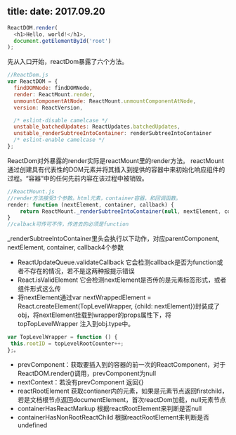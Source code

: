 title:
date: 2017.09.20
---

```js
ReactDOM.render(
  <h1>Hello, world!</h1>,
  document.getElementById('root')
);
```

先从入口开始，reactDom暴露了六个方法。
```js
//ReactDom.js
var ReactDOM = {
  findDOMNode: findDOMNode,
  render: ReactMount.render,
  unmountComponentAtNode: ReactMount.unmountComponentAtNode,
  version: ReactVersion,

  /* eslint-disable camelcase */
  unstable_batchedUpdates: ReactUpdates.batchedUpdates,
  unstable_renderSubtreeIntoContainer: renderSubtreeIntoContainer
  /* eslint-enable camelcase */
};
```
ReactDom对外暴露的render实际是reactMount里的render方法。
reactMount通过创建具有代表性的DOM元素并将其插入到提供的容器中来初始化响应组件的过程。“容器”中的任何先前内容在该过程中被销毁。
```js
//ReactMount.js
//render方法接受3个参数。html元素，container容器，和回调函数。
render: function (nextElement, container, callback) {
    return ReactMount._renderSubtreeIntoContainer(null, nextElement, container, callback);
}
//calback可传可不传，传进去的必须是function
```
_renderSubtreeIntoContainer里头会执行以下动作，对应parentComponent, nextElement, container, callback4个参数
 - ReactUpdateQueue.validateCallback 它会检测callback是否为function或者不存在的情况，若不是这两种报提示错误
 - React.isValidElement 它会检测nextElement是否传的是元素标签形式，或者组件形式<Foo />这么传
 - 将nextElement通过var nextWrappedElement = React.createElement(TopLevelWrapper, {child: nextElement})封装成了obj，将nextElement挂载到wrapper的props属性下，将topTopLevelWrapper 注入到obj.type中。
 ```js
 var TopLevelWrapper = function () {
  this.rootID = topLevelRootCounter++;
};。
```
 - prevComponent：获取要插入到的容器的前一次的ReactComponent，对于ReactDOM.render()调用，prevComponent为null
 - nextContext：若没有prevComponent 返回{}
 - reactRootElement 获取contianer内的元素，如果是元素节点返回firstchild，若是文档根节点返回documentElement，首次reactDom加载，null元素节点
 - containerHasReactMarkup 根据reactRootElement来判断是否null
 - containerHasNonRootReactChild 根据reactRootElement来判断是否undefined

